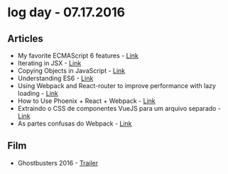 # log day - 07.17.2016

## Articles

- My favorite ECMAScript 6 features - [Link](https://medium.com/@c.mansour/my-favorite-ecmascript-6-features-908364f9299c#.fa6ub88z2)
- Iterating in JSX - [Link](https://medium.com/@DerekAhn/iterating-in-jsx-528c658a744c#.wjetofgb7)
- Copying Objects in JavaScript - [Link](https://medium.com/@kelvinma/copying-objects-in-javascript-3f3581118104#.qpo4b7vq2)
- Understanding ES6 - [Link](https://medium.com/@kelvinma/understanding-es6-6c59ce245cc2#.xxwi9npu6)
- Using Webpack and React-router to improve performance with lazy loading - [Link](https://medium.com/@Nadav.Dav/implementing-lazy-loading-with-webpack-and-react-router-f8497f895892#.wqdxcr6vd)
- How to Use Phoenix + React + Webpack - [Link](https://medium.com/@roaltay/how-to-use-phoenix-react-webpack-5383fa556b62#.74kgxo4gi)
- Extraindo o CSS de componentes VueJS para um arquivo separado - [Link](https://medium.com/@adams_alves/extraindo-o-css-de-componentes-vuejs-para-um-arquivo-separado-bb9e0553415a#.t1czijmap)
- As partes confusas do Webpack - [Link](https://medium.com/@oieduardorabelo/as-partes-confusas-do-webpack-f218cfb2d673#.hyinfbk7y)


## Film

- Ghostbusters 2016 - [Trailer](https://www.youtube.com/watch?v=embR_e7WvEg)
